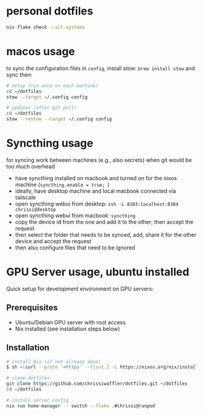 # personal dotfiles

```bash
nix flake check --all-systems
```

# macos usage

to sync the configuration files in `config`, install stow: `brew install stow`
and sync then:

```bash
# setup (run once on each machine)
cd ~/dotfiles
stow --target ~/.config config

# updates (after git pull)
cd ~/dotfiles
stow --restow --target ~/.config config
```

# Syncthing usage

for syncing work between machines (e.g., also secrets) when git would be too much overhead

- have syncthing installed on macbook and turned on for the nixos machine (`syncthing.enable = true; `)
- ideally, have desktop machine and local macbook connected via tailscale
- open syncthing webui from desktop: `ssh -L 8383:localhost:8384 chrissi@desktop`
- open syncthing webui from macbook: `syncthing`
- copy the device id from the one and add it to the other; then accept the request
- then select the folder that needs to be synced, add, share it for the other device and accept the request
- then also configure files that need to be ignored

# GPU Server usage, ubuntu installed

Quick setup for development environment on GPU servers:

## Prerequisites

- Ubuntu/Debian GPU server with root access
- Nix installed (see installation steps below)

## Installation

```bash
# install Nix (if not already done)
$ sh <(curl --proto '=https' --tlsv1.2 -L https://nixos.org/nix/install) --daemon

# clone dotfiles
git clone https://github.com/chrissiwaffler/dotfiles.git ~/dotfiles
cd ~/dotfiles

# install server config
nix run home-manager -- switch --flake .#chrissi@runpod
```
